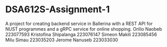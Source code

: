 # DSA612S-Assignment-1
A project for creating backend service in Ballerina with a REST API for NUST programmes and a gRPC service for online shopping.
Orilio Naobeb 223077593
Kristofina Shipalanga 223076147
Simeon Makili 223085456
Milu Simau 223035203
Jerome Nanuseb 223033030
